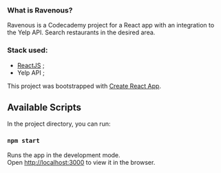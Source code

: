 ### What is Ravenous?

Ravenous is a Codecademy project for a React app with an integration to the Yelp API.
Search restaurants in the desired area.

### Stack used:

- [ReactJS](https://pt-br.reactjs.org/) ;
- Yelp API ;

This project was bootstrapped with [Create React App](https://github.com/facebook/create-react-app).

## Available Scripts

In the project directory, you can run:

### `npm start`

Runs the app in the development mode.<br />
Open [http://localhost:3000](http://localhost:3000) to view it in the browser.
